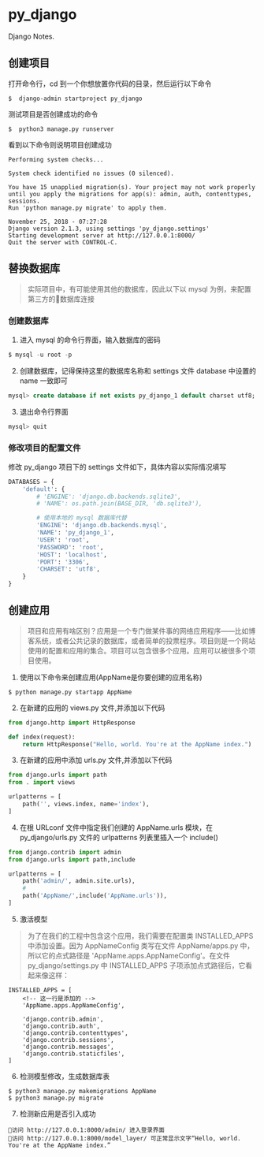 # py_django
Django Notes.

## 创建项目
打开命令行，cd 到一个你想放置你代码的目录，然后运行以下命令
```dos
$  django-admin startproject py_django
```

测试项目是否创建成功的命令
```dos
$  python3 manage.py runserver
```

看到以下命令则说明项目创建成功
```dos
Performing system checks...

System check identified no issues (0 silenced).

You have 15 unapplied migration(s). Your project may not work properly until you apply the migrations for app(s): admin, auth, contenttypes, sessions.
Run 'python manage.py migrate' to apply them.

November 25, 2018 - 07:27:28
Django version 2.1.3, using settings 'py_django.settings'
Starting development server at http://127.0.0.1:8000/
Quit the server with CONTROL-C.
```
## 替换数据库
> 实际项目中，有可能使用其他的数据库，因此以下以 mysql 为例，来配置第三方的数据库连接

### 创建数据库
1. 进入 mysql 的命令行界面，输入数据库的密码
```sql
$ mysql -u root -p
```

2. 创建数据库，记得保持这里的数据库名称和 settings 文件 database 中设置的 name 一致即可
```sql
mysql> create database if not exists py_django_1 default charset utf8;
```

3. 退出命令行界面
```sql
mysql> quit
```

### 修改项目的配置文件
修改 py_django 项目下的 settings 文件如下，具体内容以实际情况填写

```python
DATABASES = {
    'default': {
        # 'ENGINE': 'django.db.backends.sqlite3',
        # 'NAME': os.path.join(BASE_DIR, 'db.sqlite3'),

        # 使用本地的 mysql 数据库代替
        'ENGINE': 'django.db.backends.mysql',
        'NAME': 'py_django_1',
        'USER': 'root',
        'PASSWORD': 'root',
        'HOST': 'localhost',
        'PORT': '3306',
        'CHARSET': 'utf8',
    }
}
```

## 创建应用
> 项目和应用有啥区别？应用是一个专门做某件事的网络应用程序——比如博客系统，或者公共记录的数据库，或者简单的投票程序。项目则是一个网站使用的配置和应用的集合。项目可以包含很多个应用。应用可以被很多个项目使用。

1. 使用以下命令来创建应用(AppName是你要创建的应用名称)
```dos
$ python manage.py startapp AppName
```

2. 在新建的应用的 views.py 文件,并添加以下代码
```python
from django.http import HttpResponse

def index(request):
    return HttpResponse("Hello, world. You're at the AppName index.")
```

3. 在新建的应用中添加 urls.py 文件,并添加以下代码
```python
from django.urls import path
from . import views

urlpatterns = [
    path('', views.index, name='index'),
]
```

4. 在根 URLconf 文件中指定我们创建的 AppName.urls 模块，在 py_django/urls.py 文件的 urlpatterns 列表里插入一个 include()
```python
from django.contrib import admin
from django.urls import path,include

urlpatterns = [
    path('admin/', admin.site.urls),
    # 
    path('AppName/',include('AppName.urls')),
]
```

5. 激活模型
>为了在我们的工程中包含这个应用，我们需要在配置类 INSTALLED_APPS 中添加设置。因为 AppNameConfig 类写在文件 AppName/apps.py 中，所以它的点式路径是 'AppName.apps.AppNameConfig'。在文件 py_django/settings.py 中 INSTALLED_APPS 子项添加点式路径后，它看起来像这样：
```
INSTALLED_APPS = [
    <!-- 这一行是添加的 -->
    'AppName.apps.AppNameConfig',

    'django.contrib.admin',
    'django.contrib.auth',
    'django.contrib.contenttypes',
    'django.contrib.sessions',
    'django.contrib.messages',
    'django.contrib.staticfiles',
]
```

6. 检测模型修改，生成数据库表
```dos
$ python3 manage.py makemigrations AppName
$ python3 manage.py migrate
```

7. 检测新应用是否引入成功
```web
访问 http://127.0.0.1:8000/admin/ 进入登录界面
访问 http://127.0.0.1:8000/model_layer/ 可正常显示文字“Hello, world. You're at the AppName index.”
```